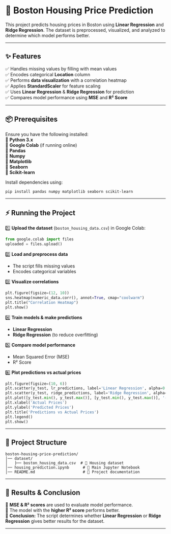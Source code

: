 # 🏡 Boston Housing Price Prediction  

This project predicts housing prices in Boston using **Linear Regression** and **Ridge Regression**. The dataset is preprocessed, visualized, and analyzed to determine which model performs better.  

---

## ✨ Features  
✅ Handles missing values by filling with mean values  
✅ Encodes categorical **Location** column  
✅ Performs **data visualization** with a correlation heatmap  
✅ Applies **StandardScaler** for feature scaling  
✅ Uses **Linear Regression** & **Ridge Regression** for prediction  
✅ Compares model performance using **MSE** and **R² Score**  

---

## 📦 Prerequisites  
Ensure you have the following installed:  
🔹 **Python 3.x**  
🔹 **Google Colab** (if running online)  
🔹 **Pandas**  
🔹 **Numpy**  
🔹 **Matplotlib**  
🔹 **Seaborn**  
🔹 **Scikit-learn**  

Install dependencies using:  
```sh
pip install pandas numpy matplotlib seaborn scikit-learn
```

---

## ⚡ Running the Project  

1️⃣ **Upload the dataset** (`boston_housing_data.csv`) in Google Colab:  
```python
from google.colab import files
uploaded = files.upload()
```

2️⃣ **Load and preprocess data**  
- The script fills missing values  
- Encodes categorical variables  

3️⃣ **Visualize correlations**  
```python
plt.figure(figsize=(12, 10))
sns.heatmap(numeric_data.corr(), annot=True, cmap="coolwarm")
plt.title("Correlation Heatmap")
plt.show()
```

4️⃣ **Train models & make predictions**  
- **Linear Regression**
- **Ridge Regression** (to reduce overfitting)  

5️⃣ **Compare model performance**  
- Mean Squared Error (MSE)  
- R² Score  

6️⃣ **Plot predictions vs actual prices**  
```python
plt.figure(figsize=(10, 6))
plt.scatter(y_test, lr_predictions, label='Linear Regression', alpha=0.7)
plt.scatter(y_test, ridge_predictions, label='Ridge Regression', alpha=0.7, color='red')
plt.plot([y_test.min(), y_test.max()], [y_test.min(), y_test.max()], '--k', color='black')
plt.xlabel('Actual Prices')
plt.ylabel('Predicted Prices')
plt.title('Predictions vs Actual Prices')
plt.legend()
plt.show()
```

---

## 📂 Project Structure  
```
boston-housing-price-prediction/
│── dataset/
│   ├── boston_housing_data.csv  # 🏡 Housing dataset
│── housing_prediction.ipynb      # 📜 Main Jupyter Notebook
│── README.md                     # 📖 Project documentation
```

---

## 🎯 Results & Conclusion  
📌 **MSE & R² scores** are used to evaluate model performance.  
📌 The model with the **higher R² score** performs better.  
📌 **Conclusion:** The script determines whether **Linear Regression** or **Ridge Regression** gives better results for the dataset.  

---
